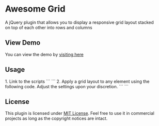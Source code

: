 <h1>Awesome Grid</h1>
<p>
    A jQuery plugin that allows you to display a responsive grid layout stacked on top of each other into rows and columns
</p>
<h2>View Demo</h2>
You can view the demo by <a href="http://bhittani.com/jquery-plugins/awesome-grid/">visiting here</a>
<h2>Usage</h2>
1. Link to the scripts
```
<script src="/path/to/jquery.js"></script>
<script src="/path/to/awesome-grid.min.js"></script>
```
2. Apply a grid layout to any element using the following code. Adjust the settings upon your discretion.
```
<script>
    $('ul.grid img').load(function(){
        $('ul.grid').AwesomeGrid({
            rowSpacing  : 20,                // row gutter spacing
            colSpacing  : 20,                // column gutter spacing
            initSpacing : 0,                 // apply column spacing for the first elements
            responsive  : true,              // itching for responsiveness?
            fadeIn      : true,              // allow fadeIn effect for an element?
            hiddenClass : false,             // ignore an element having this class or false for none
            item        : 'li',              // item selector to stack on the grid
            onReady     : function(item){}   // callback fired when an element is stacked
            columns     : {                  // supply an object to display columns based on the viewport
                'defaults' : 4,              // default number of columns
                '800'      : 2               // when viewport <= 800, show 2 columns
            }                                // you can also use an integer instead of a json object if
                                             // you don't care about responsiveness
        });
    });
</script>
```
<h2>License</h2>
This plugin is licensed under <a href="http://opensource.org/licenses/MIT" target="_blank">MIT License</a>. Feel free to use it in commercial projects as long as the copyright notices are intact.
